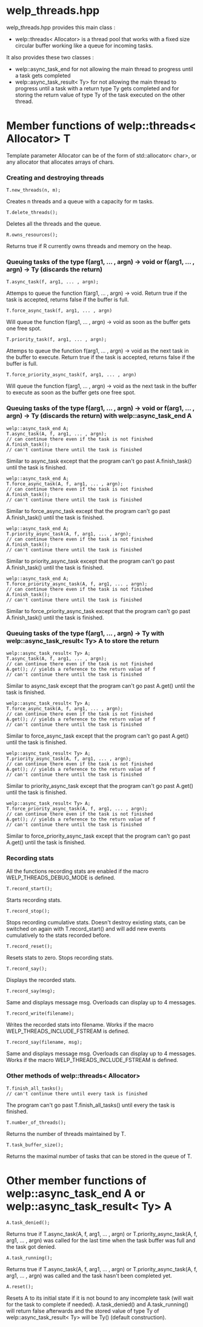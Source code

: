 # welp_threads.hpp

welp_threads.hpp provides this main class :

- welp::threads< Allocator> is a thread pool that works with a fixed size circular buffer working like a queue for incoming tasks.

It also provides these two classes :

- welp::async_task_end for not allowing the main thread to progress until a task gets completed
- welp::async_task_result< Ty> for not allowing the main thread to progress until a task with a return type Ty gets completed and for storing the return value of type Ty of the task executed on the other thread.

# Member functions of welp::threads< Allocator> T

Template parameter Allocator can be of the form of std::allocator< char>, or any allocator that allocates arrays of chars.

### Creating and destroying threads

	T.new_threads(n, m); 

Creates n threads and a queue with a capacity for m tasks.

	T.delete_threads(); 

Deletes all the threads and the queue.

	R.owns_resources(); 

Returns true if R currently owns threads and memory on the heap.

### Queuing tasks of the type f(arg1, ... , argn) -> void or f(arg1, ... , argn) -> Ty (discards the return)

	T.async_task(f, arg1, ... , argn); 

Attemps to queue the function f(arg1, ... , argn) -> void. Return true if the task is accepted, returns false if the buffer is full.

	T.force_async_task(f, arg1, ... , argn) 

Will queue the function f(arg1, ... , argn) -> void as soon as the buffer gets one free spot.

	T.priority_task(f, arg1, ... , argn); 

Attemps to queue the function f(arg1, ... , argn) -> void as the next task in the buffer to execute. Return true if the task is accepted, returns false if the buffer is full.

	T.force_priority_async_task(f, arg1, ... , argn) 

Will queue the function f(arg1, ... , argn) -> void as the next task in the buffer to execute as soon as the buffer gets one free spot.

### Queuing tasks of the type f(arg1, ... , argn) -> void or f(arg1, ... , argn) -> Ty (discards the return) with welp::async_task_end A

	welp::async_task_end A;
	T.async_task(A, f, arg1, ... , argn);
	// can continue there even if the task is not finished
	A.finish_task();
	// can't continue there until the task is finished

Similar to async_task except that the program can't go past A.finish_task() until the task is finished.

	welp::async_task_end A;
	T.force_async_task(A, f, arg1, ... , argn);
	// can continue there even if the task is not finished
	A.finish_task();
	// can't continue there until the task is finished

Similar to force_async_task except that the program can't go past A.finish_task() until the task is finished.

	welp::async_task_end A;
	T.priority_async_task(A, f, arg1, ... , argn);
	// can continue there even if the task is not finished
	A.finish_task();
	// can't continue there until the task is finished

Similar to priority_async_task except that the program can't go past A.finish_task() until the task is finished.

	welp::async_task_end A;
	T.force_priority_async_task(A, f, arg1, ... , argn);
	// can continue there even if the task is not finished
	A.finish_task();
	// can't continue there until the task is finished

Similar to force_priority_async_task except that the program can't go past A.finish_task() until the task is finished.

### Queuing tasks of the type f(arg1, ... , argn) -> Ty with welp::async_task_result< Ty> A to store the return

	welp::async_task_result< Ty> A;
	T.async_task(A, f, arg1, ... , argn);
	// can continue there even if the task is not finished
	A.get(); // yields a reference to the return value of f
	// can't continue there until the task is finished

Similar to async_task except that the program can't go past A.get() until the task is finished.

	welp::async_task_result< Ty> A;
	T.force_async_task(A, f, arg1, ... , argn);
	// can continue there even if the task is not finished
	A.get(); // yields a reference to the return value of f
	// can't continue there until the task is finished

Similar to force_async_task except that the program can't go past A.get() until the task is finished.

	welp::async_task_result< Ty> A;
	T.priority_async_task(A, f, arg1, ... , argn);
	// can continue there even if the task is not finished
	A.get(); // yields a reference to the return value of f
	// can't continue there until the task is finished

Similar to priority_async_task except that the program can't go past A.get() until the task is finished.

	welp::async_task_result< Ty> A;
	T.force_priority_async_task(A, f, arg1, ... , argn);
	// can continue there even if the task is not finished
	A.get(); // yields a reference to the return value of f
	// can't continue there until the task is finished

Similar to force_priority_async_task except that the program can't go past A.get() until the task is finished.

### Recording stats

All the functions recording stats are enabled if the macro WELP_THREADS_DEBUG_MODE is defined.

	T.record_start();

Starts recording stats.

	T.record_stop();

Stops recording cumulative stats. Doesn't destroy existing stats, can be switched on again with T.record_start() and will add new events cumulatively to the stats recorded before.

	T.record_reset();

Resets stats to zero. Stops recording stats.

	T.record_say();

Displays the recorded stats.

	T.record_say(msg);

Same and displays message msg. Overloads can display up to 4 messages.

	T.record_write(filename);

Writes the recorded stats into filename. Works if the macro WELP_THREADS_INCLUDE_FSTREAM is defined.

	T.record_say(filename, msg);

Same and displays message msg. Overloads can display up to 4 messages. Works if the macro WELP_THREADS_INCLUDE_FSTREAM is defined.

### Other methods of welp::threads< Allocator>

	T.finish_all_tasks();
	// can't continue there until every task is finished

The program can't go past T.finish_all_tasks() until every the task is finished.

	T.number_of_threads(); 

Returns the number of threads maintained by T.

	T.task_buffer_size(); 

Returns the maximal number of tasks that can be stored in the queue of T.

# Other member functions of welp::async_task_end A or welp::async_task_result< Ty> A

	A.task_denied(); 

Returns true if T.async_task(A, f, arg1, ... , argn) or T.priority_async_task(A, f, arg1, ... , argn) was called for the last time when the task buffer was full and the task got denied.

	A.task_running(); 

Returns true if T.async_task(A, f, arg1, ... , argn) or T.priority_async_task(A, f, arg1, ... , argn) was called and the task hasn't been completed yet.

	A.reset(); 

Resets A to its initial state if it is not bound to any incomplete task (will wait for the task to complete if needed). A.task_denied() and A.task_running() will return false afterwards and the stored value of type Ty of welp::async_task_result< Ty> will be Ty() (default construction).
